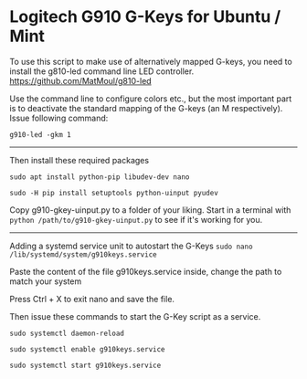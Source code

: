 # Logitech G910 G-Keys for Ubuntu / Mint

To use this script to make use of alternatively mapped G-keys, you need to install the g810-led command line LED controller.
https://github.com/MatMoul/g810-led

Use the command line to configure colors etc., but the most important part is to deactivate the standard mapping of the G-keys (an M respectively). Issue following command:

`g910-led -gkm 1`

-----------------------------------------------------
Then install these required packages

`sudo apt install python-pip libudev-dev nano`

`sudo -H pip install setuptools python-uinput pyudev`

Copy g910-gkey-uinput.py to a folder of your liking.
Start in a terminal with `python /path/to/g910-gkey-uinput.py` to see if it's working for you.

-----------------------------------------------------
Adding a systemd service unit to autostart the G-Keys
`sudo nano /lib/systemd/system/g910keys.service`

Paste the content of the file g910keys.service inside, change the path to match your system 

Press Ctrl + X to exit nano and save the file.

Then issue these commands to start the G-Key script as a service.

`sudo systemctl daemon-reload`

`sudo systemctl enable g910keys.service`

`sudo systemctl start g910keys.service`
